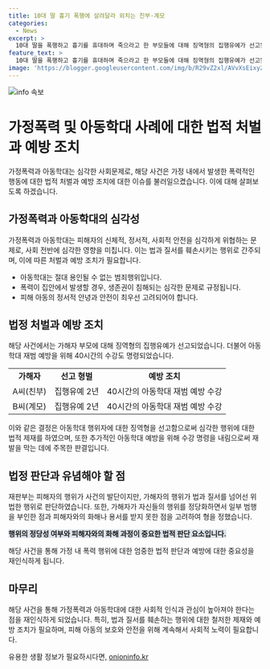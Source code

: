 ```yaml
---
title: 10대 딸 흉기 폭행에 살려달라 외치는 친부·계모
categories:
  - News
excerpt: >
  10대 딸을 폭행하고 흉기를 휴대하며 죽으라고 한 부모들에 대해 징역형의 집행유예가 선고됐다. 아동복지법 위반과 특수상해 혐의로 기소된 친부 56살 A씨와 계모 54살 B씨에게 징역 1년, 집행유예 2년을 선고했고, 아동학대 재범 예방 수강도 명령했다. A씨는 딸을 수차례 때려 호적을 파버릴 것이라고 협박하고 흉기를 들이대기도 했으며, B씨는 딸을 폭행하고 너 때문에 집안 꼴이 이게 뭐냐며 책임을 물었다. 피해자가 학교를 속이고 외박한 사실에 격분한 부모들의 범행으로 드러나, 재판부는 부모들의 행위를 정당화하거나 일부를 부인하는 점 등을 고려해 형을 정했다. (단어 수: 150)
feature_text: >
  10대 딸을 폭행하고 흉기를 휴대하며 죽으라고 한 부모들에 대해 징역형의 집행유예가 선고됐다. 아동복지법 위반과 특수상해 혐의로 기소된 친부 56살 A씨와 계모 54살 B씨에게 징역 1년, 집행유예 2년을 선고했고, 아동학대 재범 예방 수강도 명령했다. A씨는 딸을 수차례 때려 호적을 파버릴 것이라고 협박하고 흉기를 들이대기도 했으며, B씨는 딸을 폭행하고 너 때문에 집안 꼴이 이게 뭐냐며 책임을 물었다. 피해자가 학교를 속이고 외박한 사실에 격분한 부모들의 범행으로 드러나, 재판부는 부모들의 행위를 정당화하거나 일부를 부인하는 점 등을 고려해 형을 정했다. (단어 수: 150)
image: 'https://blogger.googleusercontent.com/img/b/R29vZ2xl/AVvXsEixyZcFfHzMRdzZMjFBmAUKJYCLCGyLL1o632UiGVXcaFdKo_bkvkuCioo0uUKlGfBVcT3P84aROyZIXSBEx3Aw5nCQ3pTgDom1WDC4m8eifvWiAmWEEVb4x6G_l8C0QH225ldMjyaFvpxGEBGNO37VmDTDMHGhJPq73UglMfDca1-0aw/s1600/blogspot.png'
---
```


<p><img src="https://blogger.googleusercontent.com/img/b/R29vZ2xl/AVvXsEixyZcFfHzMRdzZMjFBmAUKJYCLCGyLL1o632UiGVXcaFdKo_bkvkuCioo0uUKlGfBVcT3P84aROyZIXSBEx3Aw5nCQ3pTgDom1WDC4m8eifvWiAmWEEVb4x6G_l8C0QH225ldMjyaFvpxGEBGNO37VmDTDMHGhJPq73UglMfDca1-0aw/s1600/blogspot.png" alt="info 속보" /></p>

<h1>가정폭력 및 아동학대 사례에 대한 법적 처벌과 예방 조치</h1>

<p>가정폭력과 아동학대는 심각한 사회문제로, 해당 사건은 가정 내에서 발생한 폭력적인 행동에 대한 법적 처벌과 예방 조치에 대한 이슈를 불러일으켰습니다. 이에 대해 살펴보도록 하겠습니다.</p>

<p data-ke-size="size16"></p>

<h2>가정폭력과 아동학대의 심각성</h2>

<p>가정폭력과 아동학대는 피해자의 신체적, 정서적, 사회적 안전을 심각하게 위협하는 문제로, 사회 전반에 심각한 영향을 미칩니다. 이는 법과 질서를 훼손시키는 행위로 간주되며, 이에 따른 처벌과 예방 조치가 필요합니다.</p>

<ul>
  <li>아동학대는 절대 용인될 수 없는 범죄행위입니다.</li>
  <li>폭력이 집안에서 발생할 경우, 생존권이 침해되는 심각한 문제로 규정됩니다.</li>
  <li>피해 아동의 정서적 안녕과 안전이 최우선 고려되어야 합니다.</li>
</ul>

<p data-ke-size="size16"></p>

<h2>법정 처벌과 예방 조치</h2>

<p>해당 사건에서는 가해자 부모에 대해 징역형의 집행유예가 선고되었습니다. 더불어 아동학대 재범 예방을 위해 40시간의 수강도 명령되었습니다.</p>

<table>
  <tr>
    <td style="text-align: center; height: 17px;"><b>가해자</b></td>
    <td style="text-align: center; height: 17px;"><b>선고 형벌</b></td>
    <td style="text-align: center; height: 17px;"><b>예방 조치</b></td>
  </tr>
  <tr>
    <td style="text-align: center; height: 17px;">A씨(친부)</td>
    <td style="text-align: center; height: 17px;">집행유예 2년</td>
    <td style="text-align: center; height: 17px;">40시간의 아동학대 재범 예방 수강</td>
  </tr>
  <tr>
    <td style="text-align: center; height: 17px;">B씨(계모)</td>
    <td style="text-align: center; height: 17px;">집행유예 2년</td>
    <td style="text-align: center; height: 17px;">40시간의 아동학대 재범 예방 수강</td>
  </tr>
</table>

<p>이와 같은 결정은 아동학대 행위자에 대한 징역형을 선고함으로써 심각한 행위에 대한 법적 제재를 하였으며, 또한 추가적인 아동학대 예방을 위해 수강 명령을 내림으로써 재발을 막는 데에 주목한 판결입니다.</p>

<p data-ke-size="size16"></p>

<h2>법정 판단과 유념해야 할 점</h2>

<p>재판부는 피해자의 행위가 사건의 발단이지만, 가해자의 행위가 법과 질서를 넘어선 위법한 행위로 판단하였습니다. 또한, 가해자가 자신들의 행위를 정당화하면서 일부 범행을 부인한 점과 피해자와의 화해나 용서를 받지 못한 점을 고려하여 형을 정했습니다.</p>

<p><b><span style="background-color: #21538527;">행위의 정당성 여부와 피해자와의 화해 과정이 중요한 법적 판단 요소입니다.</span></b></p>

<p>해당 사건을 통해 가정 내 폭력 행위에 대한 엄중한 법적 판단과 예방에 대한 중요성을 재인식하게 됩니다.</p>

<p data-ke-size="size16"></p>

<h2>마무리</h2>

<p>해당 사건을 통해 가정폭력과 아동학대에 대한 사회적 인식과 관심이 높아져야 한다는 점을 재인식하게 되었습니다. 특히, 법과 질서를 훼손하는 행위에 대한 철저한 제재와 예방 조치가 필요하며, 피해 아동의 보호와 안전을 위해 계속해서 사회적 노력이 필요합니다.</p>

<p data-ke-size="size16"></p>
유용한 생활 정보가 필요하시다면, <a href="https://onioninfo.kr" rel="dofollow">onioninfo.kr</a>


